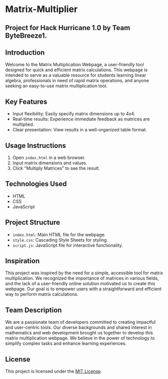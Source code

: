 # Matrix-Multiplier

## Project for Hack Hurricane 1.0 by Team **ByteBreeze1**.

## Introduction
Welcome to the Matrix Multiplication Webpage, a user-friendly tool designed for quick and efficient matrix calculations. This webpage is intended to serve as a valuable resource for students learning linear algebra, professionals in need of rapid matrix operations, and anyone seeking an easy-to-use matrix multiplication tool.

## Key Features
- Input flexibility: Easily specify matrix dimensions up to 4x4.
- Real-time results: Experience immediate feedback as matrices are multiplied.
- Clear presentation: View results in a well-organized table format.

## Usage Instructions
1. Open `index.html` in a web browser.
2. Input matrix dimensions and values.
3. Click "Multiply Matrices" to see the result.

## Technologies Used
- HTML
- CSS
- JavaScript

## Project Structure
- `index.html`: Main HTML file for the webpage.
- `style.css`: Cascading Style Sheets for styling.
- `script.js`: JavaScript file for interactive functionality.

## Inspiration
This project was inspired by the need for a simple, accessible tool for matrix multiplication. We recognized the importance of matrices in various fields, and the lack of a user-friendly online solution motivated us to create this webpage. Our goal is to empower users with a straightforward and efficient way to perform matrix calculations.

## Team Description
We are a passionate team of developers committed to creating impactful and user-centric tools. Our diverse backgrounds and shared interest in mathematics and web development brought us together to develop this matrix multiplication webpage. We believe in the power of technology to simplify complex tasks and enhance learning experiences.

## License
This project is licensed under the [MIT License](LICENSE).
